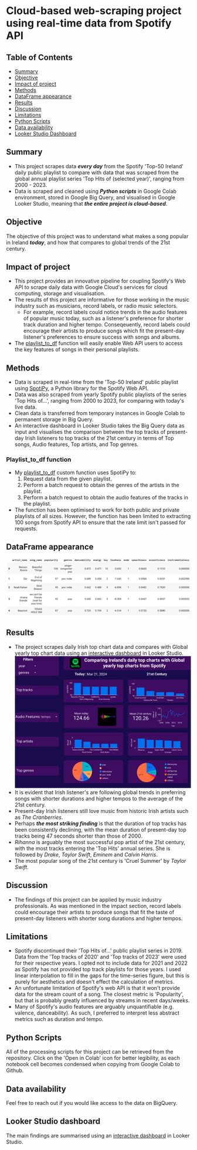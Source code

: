 # Cloud-based web-scraping project using real-time data from Spotify API

## Table of Contents
* [Summary](#Summary)
* [Objective](#Objective)
* [Impact of project](#Impact-of-project)
* [Methods](#Methods)
* [DataFrame appearance](#DataFrame-appearance)
* [Results](#Results)
* [Discussion](#Discussion)
* [Limitations](#Limitations)
* [Python Scripts](#Python-Scripts)
* [Data availability](#Data-availability)
* [Looker Studio Dashboard](#Looker-Studio-Dashboard)


## Summary
* This project scrapes data ***every day*** from the Spotify 'Top-50 Ireland' daily public playlist to compare with data that was scraped from the global annual playlist series 'Top Hits of (selected year)', ranging from 2000 - 2023.
* Data is scraped and cleaned using ***Python scripts*** in Google Colab environment, stored in Google Big Query, and visualised in Google Looker Studio, meaning that ***the entire project is cloud-based***.

## Objective
The objective of this project was to understand what makes a song popular in Ireland ***today***, and how that compares to global trends of the 21st century.

## Impact of project
* This project provides an innovative pipeline for coupling Spotify's Web API to scrape daily data with Google Cloud's services for cloud computing, storage and visualisation.
* The results of this project are informative for those working in the music industry such as musicians, record labels, or radio music selectors.
  - For example, record labels could notice trends in the audio features of popular music today, such as a listener's preference for shorter track duration and higher     tempo. Conseqeuently, record labels could encourage their artists to produce songs which fit the present-day listener's preferences to ensure success with songs       and albums.
* The [playlist_to_df](https://github.com/columose/Spotify-API/blob/2e8fc433d7c0dc00a598fb1a867ed7e03bf6d87a/functions.ipynb) function will easily enable Web API users to access the key features of songs in their personal playlists.

## Methods
* Data is scraped in real-time from the 'Top-50 Ireland' public playlist using [SpotiPy](https://spotipy.readthedocs.io/en/2.22.1/), a Python library for the Spotify Web API.
* Data was also scraped from yearly Spotify public playlists of the series 'Top Hits of...', ranging from 2000 to 2023, for comparing with today's live data.
* Clean data is transferred from temporary instances in Google Colab to permanent storage in Big Query.
* An interactive dashboard in Looker Studio takes the Big Query data as input and visualises the comparison between the top tracks of present-day Irish listeners to top tracks of the 21st century in terms of Top songs, Audio features, Top artists, and Top genres.
### Playlist_to_df function
* My [playlist_to_df](https://github.com/columose/Spotify-API/blob/2e8fc433d7c0dc00a598fb1a867ed7e03bf6d87a/functions.ipynb) custom function uses SpotiPy to:
  1. Request data from the given playlist.
  2. Perform a batch request to obtain the genres of the artists in the playlist.
  3. Perform a batch request to obtain the audio features of the tracks in the playlist.
* The function has been optimised to work for both public and private playlists of all sizes. However, the function has been limited to extracting 100 songs from Spotify API to ensure that the rate limit isn't passed for requests. 

## DataFrame appearance
![Output of df_to_playlist function](https://github.com/columose/Spotify-API/blob/92cbf2579f171d6518156786152c45d29e91fe8c/Images/Spotify_DF.png)

## Results
* The project scrapes daily Irish top chart data and compares with Global yearly top chart data using an [interactive dashboard](https://lookerstudio.google.com/reporting/89c6378a-f65c-40d0-b712-72041bbcd563) in Looker Studio.
![Image of dashboard](https://github.com/columose/Spotify-API/blob/e21aa0ddf9e8cc5d04097b99a84939ac095d6edf/Images/Spotify%20API%20dashboard.png)
* It is evident that Irish listener's are following global trends in preferring songs with shorter durations and higher tempos to the average of the 21st century.
* Present-day Irish listeners still love music from historic Irish artists such as *The Cranberries*.
* Perhaps ***the most striking finding*** is that the duration of top tracks has been consistently declining, with the mean duration of present-day top tracks being 47 seconds shorter than those of 2000.
* *Rihanna* is arguably the most successful pop artist of the 21st century, with the most tracks entering the 'Top Hits' annual series. She is followed by *Drake*, *Taylor Swift*, *Eminem* and *Calvin Harris*.
* The most popular song of the 21st century is 'Cruel Summer' by *Taylor Swift*.

## Discussion
* The findings of this project can be applied by music industry professionals. As was mentioned in the impact section, record labels could encourage their artists to produce songs that fit the taste of present-day listeners with shorter song durations and higher tempos.

## Limitations
* Spotify discontinued their 'Top Hits of...' public playlist series in 2019. Data from the 'Top tracks of 2020' and 'Top tracks of 2023' were used for their respective years. I opted not to include data for 2021 and 2022 as Spotify has not provided top track playlists for those years. I used linear interpolation to fill in the gaps for the time-series figure, but this is purely for aesthetics and doesn't effect the calculation of metrics.
* An unfortunate limitation of Spotify's web API is that it won't provide data for the stream count of a song. The closest metric is 'Popularity', but that is probably greatly influenced by streams in recent days/weeks.
* Many of Spotify's audio features are arguably unquantifiable (e.g. valence, danceability). As such, I preferred to interpret less abstract metrics such as duration and tempo.

## Python Scripts
All of the processing scripts for this project can be retrieved from the repository. Click on the 'Open in Colab' icon for better legibility, as each notebook cell becomes condensed when copying from Google Colab to Github.

## Data availability
Feel free to reach out if you would like access to the data on BigQuery.

## Looker Studio dashboard
The main findings are summarised using an [interactive dashboard](https://lookerstudio.google.com/reporting/89c6378a-f65c-40d0-b712-72041bbcd563) in Looker Studio.
